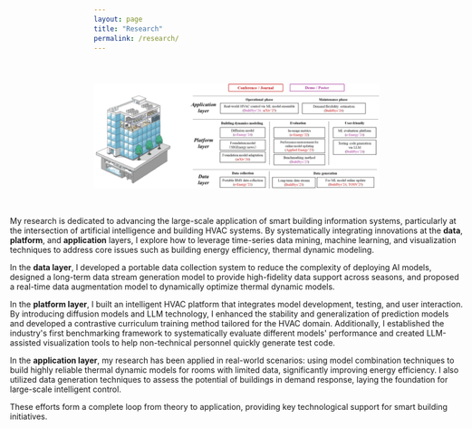 ```yaml
---
layout: page
title: "Research"
permalink: /research/
---
```




<div style="display: flex; flex-direction: column; align-items: center;">
  <img src="/images/research_framework.png" alt="Framework" width="800" style="margin-top: 42px; margin-bottom: 34px;"/>
  <div style="display: inline-block; text-align: left; width: 800px;">
    <p>My research is dedicated to advancing the large-scale application of smart building information systems, particularly at the intersection of artificial intelligence and building HVAC systems. By systematically integrating innovations at the <strong>data</strong>, <strong>platform</strong>, and <strong>application</strong> layers, I explore how to leverage time-series data mining, machine learning, and visualization techniques to address core issues such as building energy efficiency, thermal dynamic modeling.</p>
    <p>In the <strong>data layer</strong>, I developed a portable data collection system to reduce the complexity of deploying AI models, designed a long-term data stream generation model to provide high-fidelity data support across seasons, and proposed a real-time data augmentation model to dynamically optimize thermal dynamic models.</p>
    <p>In the <strong>platform layer</strong>, I built an intelligent HVAC platform that integrates model development, testing, and user interaction. By introducing diffusion models and LLM technology, I enhanced the stability and generalization of prediction models and developed a contrastive curriculum training method tailored for the HVAC domain. Additionally, I established the industry's first benchmarking framework to systematically evaluate different models' performance and created LLM-assisted visualization tools to help non-technical personnel quickly generate test code.</p>
    <p>In the <strong>application layer</strong>, my research has been applied in real-world scenarios: using model combination techniques to build highly reliable thermal dynamic models for rooms with limited data, significantly improving energy efficiency. I also utilized data generation techniques to assess the potential of buildings in demand response, laying the foundation for large-scale intelligent control.</p>
    <p>These efforts form a complete loop from theory to application, providing key technological support for smart building initiatives.</p>
  </div>
</div>
